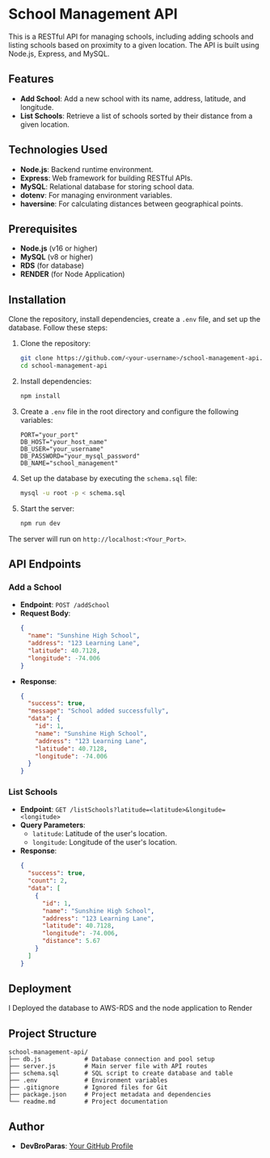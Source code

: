 # School Management API

This is a RESTful API for managing schools, including adding schools and listing schools based on proximity to a given location. The API is built using Node.js, Express, and MySQL.

## Features

- **Add School**: Add a new school with its name, address, latitude, and longitude.
- **List Schools**: Retrieve a list of schools sorted by their distance from a given location.

## Technologies Used

- **Node.js**: Backend runtime environment.
- **Express**: Web framework for building RESTful APIs.
- **MySQL**: Relational database for storing school data.
- **dotenv**: For managing environment variables.
- **haversine**: For calculating distances between geographical points.

## Prerequisites

- **Node.js** (v16 or higher)
- **MySQL** (v8 or higher)
- **RDS** (for database)
- **RENDER** (for Node Application)

## Installation

Clone the repository, install dependencies, create a `.env` file, and set up the database. Follow these steps:

1. Clone the repository:

   ```bash
   git clone https://github.com/<your-username>/school-management-api.git
   cd school-management-api
   ```

2. Install dependencies:

   ```bash
   npm install
   ```

3. Create a `.env` file in the root directory and configure the following variables:

   ```properties
   PORT="your_port"
   DB_HOST="your_host_name"
   DB_USER="your_username"
   DB_PASSWORD="your_mysql_password"
   DB_NAME="school_management"
   ```

4. Set up the database by executing the `schema.sql` file:

   ```bash
   mysql -u root -p < schema.sql
   ```

5. Start the server:
   ```bash
   npm run dev
   ```

The server will run on `http://localhost:<Your_Port>`.

## API Endpoints

### Add a School

- **Endpoint**: `POST /addSchool`
- **Request Body**:
  ```json
  {
    "name": "Sunshine High School",
    "address": "123 Learning Lane",
    "latitude": 40.7128,
    "longitude": -74.006
  }
  ```
- **Response**:
  ```json
  {
    "success": true,
    "message": "School added successfully",
    "data": {
      "id": 1,
      "name": "Sunshine High School",
      "address": "123 Learning Lane",
      "latitude": 40.7128,
      "longitude": -74.006
    }
  }
  ```

### List Schools

- **Endpoint**: `GET /listSchools?latitude=<latitude>&longitude=<longitude>`
- **Query Parameters**:
  - `latitude`: Latitude of the user's location.
  - `longitude`: Longitude of the user's location.
- **Response**:
  ```json
  {
    "success": true,
    "count": 2,
    "data": [
      {
        "id": 1,
        "name": "Sunshine High School",
        "address": "123 Learning Lane",
        "latitude": 40.7128,
        "longitude": -74.006,
        "distance": 5.67
      }
    ]
  }
  ```

## Deployment

I Deployed the database to AWS-RDS and the node application to Render

## Project Structure

```
school-management-api/
├── db.js            # Database connection and pool setup
├── server.js        # Main server file with API routes
├── schema.sql       # SQL script to create database and table
├── .env             # Environment variables
├── .gitignore       # Ignored files for Git
├── package.json     # Project metadata and dependencies
└── readme.md        # Project documentation
```

## Author

- **DevBroParas**: [Your GitHub Profile](https://github.com/DevBroParas/school-management-api/>)
